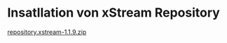 <html>
  <body>
    <h1>Insatllation von xStream Repository</h1>
  <a href="repository.xstream-1.1.9.zip">repository.xstream-1.1.9.zip</a>
  </body>
</html>
